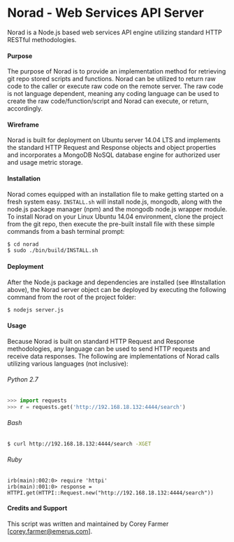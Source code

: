 # Norad - Web Services API Server
Norad is a Node.js based web services API engine utilizing standard HTTP RESTful methodologies.

#### Purpose
The purpose of Norad is to provide an implementation method for retrieving git repo stored scripts and functions.  Norad can be utilized to return raw code to the caller or execute raw code on the remote server.  The raw code is  not language dependent, meaning any coding language can be used to create the raw code/function/script and Norad can execute, or return, accordingly.

#### Wireframe
Norad is built for deployment on Ubuntu server 14.04 LTS and implements the standard HTTP Request and Response objects and object properties and incorporates a MongoDB NoSQL database engine for authorized user and usage metric storage.

#### Installation
Norad comes equipped with an installation file to make getting started on a fresh system easy.  `INSTALL.sh` will install node.js, mongodb, along with the node.js package manager (npm) and the mongodb node.js wrapper module.  To install Norad on your Linux Ubuntu 14.04 environment, clone the project from the git repo, then execute the pre-built install file with these simple commands from a bash terminal prompt:
```sh
$ cd norad
$ sudo ./bin/build/INSTALL.sh
```

#### Deployment
After the Node.js package and dependencies are installed (see #Installation above), the Norad server object can be deployed by executing the following command from the root of the project folder:
```sh
$ nodejs server.js
```

#### Usage
Because Norad is built on standard HTTP Request and Response methodologies, any language can be used to send HTTP requests and receive data responses.  The following are implementations of Norad calls utilizing various languages (not inclusive):

###### Python 2.7
```python
>>> import requests
>>> r = requests.get('http://192.168.18.132:4444/search')
``` 

###### Bash
```sh
$ curl http://192.168.18.132:4444/search -XGET
```

###### Ruby
```irb
irb(main):002:0> require 'httpi'
irb(main):001:0> response = HTTPI.get(HTTPI::Request.new("http://192.168.18.132:4444/search"))
```

#### Credits and Support
This script was written and maintained by Corey Farmer [corey.farmer@emerus.com].
